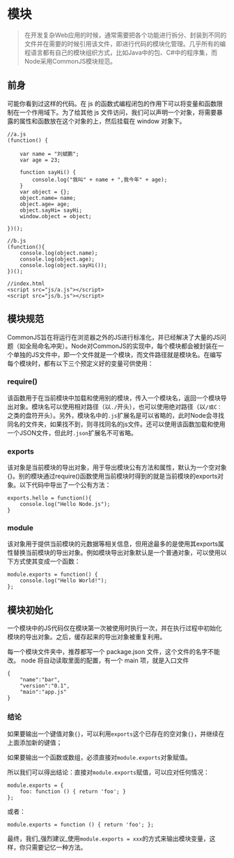 # 模块

> 在开发复杂Web应用的时候，通常需要把各个功能进行拆分、封装到不同的文件并在需要的时候引用该文件，即进行代码的模块化管理。几乎所有的编程语言都有自己的模块组织方式，比如Java中的包、C\#中的程序集，而Node采用CommonJS模块规范。

## 前身

可能你看到过这样的代码。在 js 的函数式编程闭包的作用下可以将变量和函数限制在一个作用域下。为了给其他 js 文件访问，我们可以声明一个对象，将需要暴露的属性和函数放在这个对象的上，然后挂载在 window 对象下。

```
//a.js
(function() {

    var name = "刘斌鹏";
    var age = 23;

    function sayHi() {
        console.log("我叫" + name + ",我今年" + age);
    }
    var object = {};
    object.name= name;
    object.age= age;
    object.sayHi= sayHi;
    window.object = object;

})();

//b.js
(function(){
    console.log(object.name);
    console.log(object.age);
    console.log(object.sayHi());
})();

//index.html
<script src="js/a.js"></script>
<script src="js/b.js"></script>
```

## 

## 模块规范

CommonJS旨在将运行在浏览器之外的JS进行标准化，并已经解决了大量的JS问题（如全局命名冲突）。Node对CommonJS的实现中，每个模块都会被封装在一个单独的JS文件中，即一个文件就是一个模块，而文件路径就是模块名。在编写每个模块时，都有以下三个预定义好的变量可供使用：

### require\(\)

该函数用于在当前模块中加载和使用别的模块，传入一个模块名，返回一个模块导出对象。模块名可以使用相对路径（以`./`开头），也可以使用绝对路径（以`/或C：`之类的盘符开头）。另外，模块名中的`.js`扩展名是可以省略的，此时Node会寻找同名的文件夹，如果找不到，则寻找同名的js文件。还可以使用该函数加载和使用一个JSON文件，但此时`.json`扩展名不可省略。

### exports

该对象是当前模块的导出对象，用于导出模块公有方法和属性，默认为一个空对象{}。别的模块通过require\(\)函数使用当前模块时得到的就是当前模块的exports对象。以下代码中导出了一个公有方法：

```
exports.hello = function(){
    console.log("Hello Node.js");
}
```

### module

该对象用于提供当前模块的元数据等相关信息，但用途最多的是使用其exports属性替换当前模块的导出对象。例如模块导出对象默认是一个普通对象，可以使用以下方式使其变成一个函数：

```
module.exports = function() {
    console.log("Hello World!");
};
```

## 模块初始化

一个模块中的JS代码仅在模块第一次被使用时执行一次，并在执行过程中初始化模块的导出对象。之后，缓存起来的导出对象被重复利用。



每一个模块文件夹中，推荐都写一个 package.json 文件，这个文件的名字不能改。 node 将自动读取里面的配置，有一个 main 项，就是入口文件

```
{
    "name":"bar",
    "version":"0.1",
    "main":"app.js"
}
```



### 结论

如果要输出一个键值对象`{}`，可以利用`exports`这个已存在的空对象`{}`，并继续在上面添加新的键值；

如果要输出一个函数或数组，必须直接对`module.exports`对象赋值。

所以我们可以得出结论：直接对`module.exports`赋值，可以应对任何情况：

```
module.exports = {
    foo: function () { return 'foo'; }
};
```

或者：

```
module.exports = function () { return 'foo'; };
```

最终，我们_强烈建议_使用`module.exports = xxx`的方式来输出模块变量，这样，你只需要记忆一种方法。

























